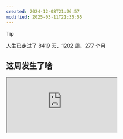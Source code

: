 ```yaml
---
created: 2024-12-08T21:26:57
modified: 2025-03-11T21:35:55
---
```


> [!tip]
  > 人生已走过了 8419 天、1202 周、277 个月

## 这周发生了啥

<iframe src="https://www.youtube.com/embed/bTqSs4n7ZGg" allow="accelerometer; autoplay; clipboard-write; encrypted-media; gyroscope; picture-in-picture; web-share" referrerpolicy="strict-origin-when-cross-origin" allowfullscreen/><center>via: <a href='https://www.youtube.com/watch?v=bTqSs4n7ZGg' target='_blank' class='external-link'>https://www.youtube.com/watch?v=bTqSs4n7ZGg</a></center>

### [[VXwbvf-UAco-世界上有太多孤独的人-缺乏迈出第一步的勇气-经典高分治愈公路电影-160万人打出8-9高分-17分钟看完2019年真实事件改编传记电影-绿皮书]]

### RSS TG 频道相继取关

不清楚是否官方的缓存时间过长，会漏消息，最终的结论还是需要自己写一个监控 BOT，如果有新的内容，那么就发出来

### 倒余额，准备买黑神话，￥107 => ￥140 左右

我发现，黑神话这波流量，直接把代购的价格全都抬高了，看 PY 的评论区，在解禁之前，渠道价格在 180 左右，现在的价格直接逼近原价，但还是有非常多的人购买。虽然我这次没忍住到余额了，但我决定还是继续忍着，等着自己的库存全部清理过后，我才会继续购买游戏。 [[1197-fix-depression-towards-gaming]]

<iframe src='https://www.iflow.work' style='height:40vh;width:100%' class='iframe-radius' allow='fullscreen'/><center>via: <a href='https://www.iflow.work' target='_blank' class='external-link'>https://www.iflow.work</a></center>

> [!note]
      > BUFF 购入 CSGO 的饰品有**七天的冷却期**，才可以交易

大概是七折，发现整个交易的流程都无感 Steam，完全由脚本操作；

- [【教程贴】如何用电脑发送报价_网易BUFF饰品交易平台](https://buff.163.com/news/9376)
- [[紧跟时事]给兄弟们科普一下挂刀](https://nga.178.com/read.php?tid=37337292&rand=2)

### [[8Q6z8OFGzcw-我怎么可能是-地域黑-呢-明明是-全黑-——黑一把中国农村社会整体]]

### [[dnP2nHaEFSM-闲聊-现在流行的-穷鬼套餐-与十年前-省钱攻略-有什么不同-以及再次说说如何应对往下的十年]]

[[bu0ZFfyKFoA-美国为什么一定要禁Tiktok-长期刷短视频真的会让大脑萎缩吗-抖音Tiktok崛起之路上不为人知的秘密-She's-Xiaowu-小乌]]

刷抖音、玩王者，真的让人上瘾，我们必须控制；

### [[04OsMQbA5qQ-如何根除和预防-腰肌劳损-大多数人不知道的病因]]

 腰肌劳损，减少低头

### [[-FoqPDHbBhA-貓咪-正在拿捏人類-為什麼只對人類喵喵叫-呼嚕聲竟有治愈之力-爲何會有十橘九胖之謎-層層撥解-我們發現了貓咪的真相-自說自話的總裁]]

养猫的确像养孩子

### [[HNapnDvLKTs-Why-is-THIS-The-USB-Logo]]

### [[52pCpBu_iVQ-逃避者恢复指南]]

### Others

- 苹果推出其播客应用的 Web 版本
    https://podcasts.apple.com/cn/home
  - 导入，导出订阅的可能？
  - https://jiacai2050.github.io/podcasts-opml-exporter/·

## 人类一思考，上帝就发笑
### 彩礼

> 上进心是个幌子，本质就是嫌贫爱富
  https://www.v2ex.com/t/1065085

> 众所周知，彩礼是在“卖女儿”和“婚育补偿”之间左右横跳的
  具体则取决于集美这次要批判的男人是她爹还是她老公
  https://www.v2ex.com/t/1065275

## 沙发土豆的自我修养

### 花开公路

  发现女主们一点都不介意生活在房车里，空间比较狭小，但是我想当好奇他们如何上厕所，尤其是在有了孩子之后，性生活要如何安排；

- https://www.youtube.com/watch?v=xr2BAKn2HuI
- https://www.youtube.com/watch?v=SaC8nDufvUs

## 这周有什么多快好省的东西吗？
### [[nuphy]] air75 V2，￥550 [[nuphy-air75-v2]]

卖家在交易成功后，就删除了商品链接，这让我有点不爽，有种自己再次上当的感觉；

    - 我觉得下次可以当一个摸摸党，如果从京东/淘宝上买回来的东西真的喜欢，权衡二手市场价格，如有必要，退掉重来便是； #workflow

    - 拿到手的第一感觉就是，75 相比 96 真是好用多了，盲打定位方向键太方便了，即使是牺牲小键盘但依然值得，所以到手后直接把 96 的键盘挂在了二手市场，但是行情比较差，当年将近

### Redmi Note 12 TPro，￥1000

总体橙色偏差，应该直接联系卖家退回的，属于当时几分钟内头脑发热的冲动消费，实际上可以刷的包非常少，唯一的有点就是 LCD 屏幕，和 ACE 3V 的处境有点相似，但是 ACE 可以开家人守护，可以远程操控家人的手机，所以我觉得这点更加重要，加上 MIUI 还不能秒解 BL，需要等待一个星期，简直是买回来一个爹。

这样的作风，有点像是我手上这台 SE3，所以我就有一种感觉，所有的安卓手机都在学苹果，玩独裁，甚至连 Google 也是一样，用户的权力一步步收紧，两者并不是各自开花，而是趋同于一种东西。究竟远方的东西是什么，我现在还看不清，但我知道，我一定不喜欢。

更新：拼多多 1900 还需要整点抢券，如果像我一样，这点点，那点点，最后还是没有找到入口，券也没有自动抢，最后错过了着仅有一分钟的机会的话，等待我的又是两个小时之后的活动会场，我觉得非常内耗，我只是想要用一个比较合理的市场价买一部手机，却三番五次被商家和平台这样戏弄，我觉得不值当，我觉得用户不应该这样自降身价，这样廉价；

其实备用机的选择，真的很让人纠结，三星那边系统调教的不如国内，但是功能很齐全，也能解锁通刷国际版，但是国内很多的性价比机器，是主打国内的，代码树都是不开源的，所以就没有第三方包可以通刷，虽然 GSI 硬刷也可以，但是你买了一个手机，到头来相机不能用、电话不能打，有时候甚至直接变砖头，那我何必呢？

---

- [[~这手机类原生资源有点少啊]]
- [[~三星S21刷入类原生]]

| 厂商      | 是否可解锁 BL （ 2023 年 11 月 10 日的情况）                          | 解锁后是否有保修           | 解锁后其他影响                 |
| ------- | -------------------------------------------------------- | ------------------ | ----------------------- |
| 华为      | 常规渠道不可解锁，部分老机型可在 EMUI 解锁后升级至 HarmonyOS 并保留解锁状态           | 不确定                | 不确定                     |
| 小米      | MIUI 机型绑定 168 小时，HyperOS 机型需求较为繁琐（答题、社区 5 级、实名、绑定 72 小时） | 无，有说法是售后会灵活操作，回锁恢复 | 无法从 MIUIOTA 升级至 HyperOS |
| 1+      | 可立即解锁                                                    | 有                  | TEE 损坏，回锁恢复             |
| OPPO    | 部分机型可以，需绑定 1 月                                           | 有                  | 不确定                     |
| realme  | 部分机型可以                                                   | 有                  | 不确定                     |
| VIVO    | 部分机型可通过第三方服务解锁                                           | 无                  | 不确定                     |
| 三星      | 可立即解锁                                                    | 无                  | KNOX 熔断                 |
| 索尼      | 需申请解锁码                                                   | 无                  | 不确定                     |
| 中兴（努比亚） | 新机型阉割 abl 导致无法解锁                                         | 不确定                | 不确定                     |
| 联想      | 需申请解锁文件                                                  | 无，回锁恢复             | 不确定                     |
| 摩托罗拉    | 需绑定 My Moto Care ，并申请解锁文件                                | 无，无法回锁             | 不确定                     |
| 魅族      | 官方不提供解锁，但是提供 root ，部分机型可通过第三方服务解锁                        | 无                  | root 后 OTA 失效           |

https://fast.v2ex.com/t/990560

> 这两天在给小新 pad pro12.7 做原生系统的时候，发现小新家的 870 设备代码高度统一，在这个纯 WiFi 的板子里面竟然还有 ims，framework 的 overlay 里面也发现了不少相关的网络制式代码，可以说如果这款板子的原生可以开发顺利的话，我写的 dt 应该很容易就可以移植到
> https://www.coolapk.com/feed/49476659?shareKey=MjdhZTcwMDg1ZjA1NjZjN2MwYTc~

#### MIUI 解锁

> 恢复出厂然后再降级 setting ，基本都可以秒杀
> https://fast.v2ex.com/t/1056072

解锁工具，替代官方: https://github.com/offici5l/MiUnlockTool ，可惜我失败了

```
code 20036
Please unlock 51 hours later. And do not add your account in MIUI again, otherwise you will wait from scratch
You can unlock on: 2024-08-26 20:00
```

- HyperOS Bypass 脚本: https://github.com/MlgmXyysd/Xiaomi-HyperOS-BootLoader-Bypass

## 这周有吃什么好吃的吗？

### 红油抄手

### 重庆小面

### 酸辣粉

### 卤味 + 烧饼
